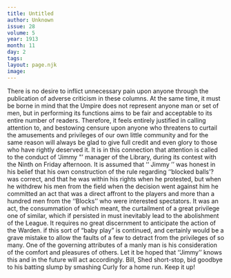 ```yaml
---
title: Untitled
author: Unknown
issue: 28
volume: 5
year: 1913
month: 11
day: 2
tags:
layout: page.njk
image:
---
```

There is no desire to inflict unnecessary pain upon anyone through the publication of adverse criticism in these columns. At the same time, it must be borne in mind that the Umpire does not represent anyone man or set of men, but in performing its functions aims to be fair and acceptable to its entire number of readers. Therefore, it feels entirely justified in calling attention to, and bestowing censure upon anyone who threatens to curtail the amusements and privileges of our own little community and for the same reason will always be glad to give full credit and even glory to those who have rightly deserved it. It is in this connection that attention is called to the conduct of ‘Jimmy ”’ manager of the Library, during its contest with the Ninth on Friday afternoon. It is assumed that ‘‘ Jimmy ’’ was honest in his belief that his own construction of the rule regarding ‘‘blocked balls’? was correct, and that he was within his rights when he protested, but when he withdrew his men from the field when the decision went against him he committed an act that was a direct affront to the players and more than a hundred men from the ‘‘Blocks’’ who were interested spectators. It was an act, the consummation of which meant, the curtailment of a great privilege one of similar, which if persisted in must inevitably lead to the abolishment of the League. It requires no great discernment to anticipate the action of the Warden. if this sort of “baby play” is continued, and certainly would be a grave mistake to allow the faults of a few to detract from the privileges of so many. One of the governing attributes of a manly man is his consideration of the comfort and pleasures of others. Let it be hoped that ‘‘Jimmy’’ knows this and in the future will act accordingly.       Bill, Shed short-stop, bid goodbye to his batting slump by smashing Curly for a home run. Keep it up! 


